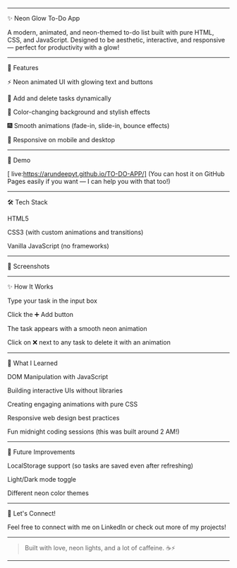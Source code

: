 


---

✨ Neon Glow To-Do App

A modern, animated, and neon-themed to-do list built with pure HTML, CSS, and JavaScript.
Designed to be aesthetic, interactive, and responsive — perfect for productivity with a glow!


---

🚀 Features

⚡ Neon animated UI with glowing text and buttons

📝 Add and delete tasks dynamically

🎨 Color-changing background and stylish effects

🎆 Smooth animations (fade-in, slide-in, bounce effects)

📱 Responsive on mobile and desktop



---

🌈 Demo

[ live:https://arundeepyt.github.io/TO-DO-APP/]
(You can host it on GitHub Pages easily if you want — I can help you with that too!)


---

🛠️ Tech Stack

HTML5

CSS3 (with custom animations and transitions)

Vanilla JavaScript (no frameworks)



---

📸 Screenshots


---

✨ How It Works

Type your task in the input box

Click the ➕ Add button

The task appears with a smooth neon animation

Click on ❌ next to any task to delete it with an animation



---

🧠 What I Learned

DOM Manipulation with JavaScript

Building interactive UIs without libraries

Creating engaging animations with pure CSS

Responsive web design best practices

Fun midnight coding sessions (this was built around 2 AM!)



---

🔮 Future Improvements

LocalStorage support (so tasks are saved even after refreshing)

Light/Dark mode toggle

Different neon color themes



---

🤝 Let's Connect!

Feel free to connect with me on LinkedIn or check out more of my projects!


---

> Built with love, neon lights, and a lot of caffeine. ☕⚡




---

